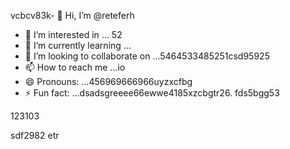 vcbcv83k- 👋 Hi, I’m @reteferh
- 👀 I’m interested in ... 52
- 🌱 I’m currently learning ...
- 💞️ I’m looking to collaborate on ...5464533485251csd95925
- 📫 How to reach me ...io
- 😄 Pronouns: ...456969666966uyzxcfbg
- ⚡ Fun fact: ...dsadsgreeee66ewwe4185xzcbgtr26.
fds5bgg53
<!---erersdfgjltyfbcxsdf62
retefer/retefer is a ✨ special ✨ repository because xcvits `README.md` (thi3s file) appears on your GitHub profile.fghfg12cvb12hhqqg
You can click the Preview link to take a look at your changes.455253658
--->123103
sdf2982
etr
